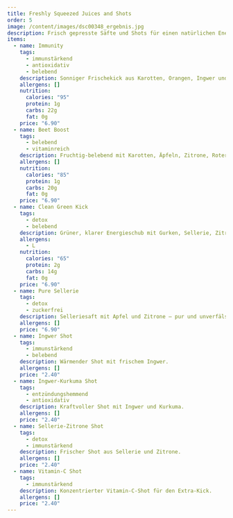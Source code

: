 ```yaml
---
title: Freshly Squeezed Juices and Shots
order: 5
image: /content/images/dsc00348_ergebnis.jpg
description: Frisch gepresste Säfte und Shots für einen natürlichen Energieschub.
items:
  - name: Immunity
    tags:
      - immunstärkend
      - antioxidativ
      - belebend
    description: Sonniger Frischekick aus Karotten, Orangen, Ingwer und Kurkuma.
    allergens: []
    nutrition:
      calories: "95"
      protein: 1g
      carbs: 22g
      fat: 0g
    price: "6.90"
  - name: Beet Boost
    tags:
      - belebend
      - vitaminreich
    description: Fruchtig-belebend mit Karotten, Äpfeln, Zitrone, Roter Beete und Ingwer.
    allergens: []
    nutrition:
      calories: "85"
      protein: 1g
      carbs: 20g
      fat: 0g
    price: "6.90"
  - name: Clean Green Kick
    tags:
      - detox
      - belebend
    description: Grüner, klarer Energieschub mit Gurken, Sellerie, Zitrone und Ingwer.
    allergens:
      - L
    nutrition:
      calories: "65"
      protein: 2g
      carbs: 14g
      fat: 0g
    price: "6.90"
  - name: Pure Sellerie
    tags:
      - detox
      - zuckerfrei
    description: Selleriesaft mit Apfel und Zitrone – pur und unverfälscht.
    allergens: []
    price: "6.90"
  - name: Ingwer Shot
    tags:
      - immunstärkend
      - belebend
    description: Wärmender Shot mit frischem Ingwer.
    allergens: []
    price: "2.40"
  - name: Ingwer-Kurkuma Shot
    tags:
      - entzündungshemmend
      - antioxidativ
    description: Kraftvoller Shot mit Ingwer und Kurkuma.
    allergens: []
    price: "2.40"
  - name: Sellerie-Zitrone Shot
    tags:
      - detox
      - immunstärkend
    description: Frischer Shot aus Sellerie und Zitrone.
    allergens: []
    price: "2.40"
  - name: Vitamin-C Shot
    tags:
      - immunstärkend
    description: Konzentrierter Vitamin-C-Shot für den Extra-Kick.
    allergens: []
    price: "2.40"
---
```

